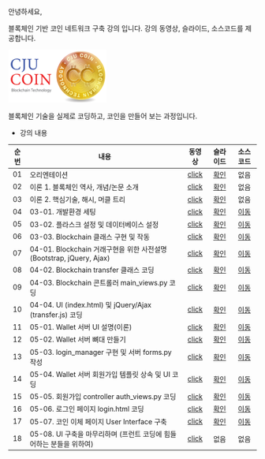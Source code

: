 안녕하세요,

블록체인 기반 코인 네트워크 구축 강의 입니다.
강의 동영상, 슬라이드, 소스코드를 제공합니다.

<img src="./imgs/cju_coin.png" width="200">


블록체인 기술을 실제로 코딩하고, 코인을 만들어 보는 과정입니다.

- 강의 내용

|순번|내용|동영상|슬라이드|소스코드|
|:---:|---|:---:|:---:|:---:|
|01|오리엔테이션|[click](https://youtu.be/Nqmxvvz9GHk)|[확인](./lec_01_orientation/꼰대강의_블록체인_01_Orientation.pdf)|없음|
|02|이론 1. 블록체인 역사, 개념/논문 소개|[click](https://youtu.be/0mS6tG1c14g)|[확인](./lec_02_theory/꼰대강의_블록체인_02_Theroy.pdf)|없음|
|03|이론 2. 핵심기술, 해시, 머클 트리|[click](https://youtu.be/tHRF8cRE05w)|[확인](./lec_02_theory/꼰대강의_블록체인_02_Theroy.pdf)|없음
|04|03-01. 개발환경 세팅|[click](https://youtu.be/Ucao3tWKgTQ)|[확인](./lec_03_blockchain_class/lecture_slides/꼰대강의_블록체인_03_01_개발환경%20세팅.pdf)|[이동](https://github.com/kafa46/cju_coin/tree/master/lec_03_blockchain_class)|
|05|03-02. 플라스크 설정 및 데이터베이스 설정|[click](https://youtu.be/QzWtqFLG9lM)|[확인](./lec_03_blockchain_class/lecture_slides/꼰대강의_블록체인_03_02_플라스크%20설정%20및%20데이터베이스%20생성.pdf)|[이동](https://github.com/kafa46/cju_coin/tree/master/lec_03_blockchain_class)|
|06|03-03. Blockchain 클래스 구현 및 작동|[click](https://youtu.be/EhmPnL3e5lI)|[확인](./lec_03_blockchain_class/lecture_slides/꼰대강의_블록체인_03_03_blockchain%20구현%20및%20작동.pdf)|[이동](https://github.com/kafa46/cju_coin/tree/master/lec_03_blockchain_class)|
|07|04-01. Blockchain 거래구현을 위한 사전설명(Bootstrap, jQuery, Ajax)|[click](https://youtu.be/4nuZ-gCU6h4)|[확인](./lec_04_transfer_class/lecture_slides/꼰대강의_블록체인_04_거래%20기능%20구현%20및%20작동.pdf)|[이동](https://github.com/kafa46/cju_coin/tree/master/lec_04_transfer_class)|
|08|04-02. Blockchain transfer 클래스 코딩|[click](https://youtu.be/kr5OT1lDokg)|[확인](./lec_04_transfer_class/lecture_slides/꼰대강의_블록체인_04_거래%20기능%20구현%20및%20작동.pdf)|[이동](https://github.com/kafa46/cju_coin/tree/master/lec_04_transfer_class)|
|09|04-03. Blockchain 콘트롤러 main_views.py 코딩|[click](https://youtu.be/tkXE9sNU1w0)|[확인](./lec_04_transfer_class/lecture_slides/꼰대강의_블록체인_04_거래%20기능%20구현%20및%20작동.pdf)|[이동](https://github.com/kafa46/cju_coin/tree/master/lec_04_transfer_class)|
|10|04-04. UI (index.html) 및 jQuery/Ajax (transfer.js) 코딩 |[click](https://youtu.be/CnDID0WAyks)|[확인](./lec_04_transfer_class/lecture_slides/꼰대강의_블록체인_04_거래%20기능%20구현%20및%20작동.pdf)|[이동](https://github.com/kafa46/cju_coin/tree/master/lec_04_transfer_class)|
|11|05-01. Wallet 서버 UI 설명(이론) |[click](https://youtu.be/lDkILeP9D_I)|[확인](./lec_05_wallet_UI/lecture_slides/꼰대강의_블록체인_05_지갑(wallet)%20구축.pdf)|[이동](https://github.com/kafa46/cju_coin/tree/master/lec_05_wallet_UI)|
|12|05-02. Wallet 서버 뼈대 만들기 |[click](https://youtu.be/mdKK-ZfQaoU)|[확인](./lec_05_wallet_UI/lecture_slides/꼰대강의_블록체인_05_지갑(wallet)%20구축.pdf)|[이동](https://github.com/kafa46/cju_coin/tree/master/lec_05_wallet_UI)|
|13|05-03. login_manager 구현 및 서버 forms.py 작성 |[click](https://youtu.be/1yl-Y-QnFmY)|[확인](./lec_05_wallet_UI/lecture_slides/꼰대강의_블록체인_05_지갑(wallet)%20구축.pdf)|[이동](https://github.com/kafa46/cju_coin/tree/master/lec_05_wallet_UI)|
|14|05-04. Wallet 서버 회원가입   템플릿 상속 및 UI 코딩|[click](https://youtu.be/b6xsgRC066o)|[확인](./lec_05_wallet_UI/lecture_slides/꼰대강의_블록체인_05_지갑(wallet)%20구축.pdf)|[이동](https://github.com/kafa46/cju_coin/tree/master/lec_05_wallet_UI)|
|15|05-05. 회원가입 controller auth_views.py 코딩|[click](https://youtu.be/ie9MrruSBuc)|[확인](./lec_05_wallet_UI/lecture_slides/꼰대강의_블록체인_05_지갑(wallet)%20구축.pdf)|[이동](https://github.com/kafa46/cju_coin/tree/master/lec_05_wallet_UI)|
|16|05-06. 로그인 페이지 login.html 코딩|[click](https://youtu.be/SXpTg-ezCUM)|[확인](./lec_05_wallet_UI/lecture_slides/꼰대강의_블록체인_05_지갑(wallet)%20구축.pdf)|[이동](https://github.com/kafa46/cju_coin/tree/master/lec_05_wallet_UI)|
|17|05-07. 코인 이체 페이지 User Interface 구축|[click](https://youtu.be/kvF7sBJwtow)|[확인](./lec_05_wallet_UI/lecture_slides/꼰대강의_블록체인_05_지갑(wallet)%20구축.pdf)|[이동](https://github.com/kafa46/cju_coin/tree/master/lec_05_wallet_UI)|
|18|05-08. UI 구축을 마무리하며 (프런트 코딩에 힘들어하는 분들을 위하여)|[click]()|없음|없음|


